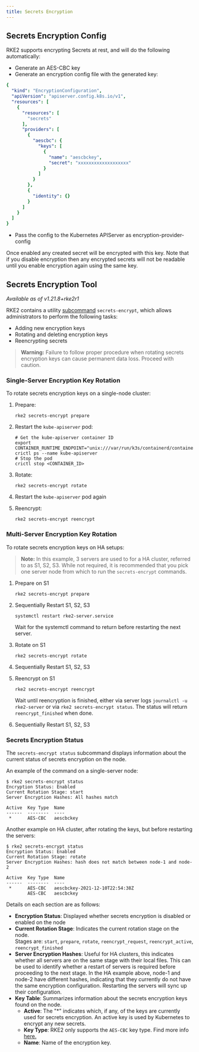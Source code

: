 ```yaml
---
title: Secrets Encryption
---
```


## Secrets Encryption Config

RKE2 supports encrypting Secrets at rest, and will do the following automatically:

- Generate an AES-CBC key
- Generate an encryption config file with the generated key:

```yaml
{
  "kind": "EncryptionConfiguration",
  "apiVersion": "apiserver.config.k8s.io/v1",
  "resources": [
    {
      "resources": [
        "secrets"
      ],
      "providers": [
        {
          "aescbc": {
            "keys": [
              {
                "name": "aescbckey",
                "secret": "xxxxxxxxxxxxxxxxxxx"
              }
            ]
          }
        },
        {
          "identity": {}
        }
      ]
    }
  ]
}
```

- Pass the config to the Kubernetes APIServer as encryption-provider-config

Once enabled any created secret will be encrypted with this key. Note that if you disable encryption then any encrypted secrets will not be readable until you enable encryption again using the same key.

## Secrets Encryption Tool
_Available as of v1.21.8+rke2r1_

RKE2 contains a utility [subcommand](../reference/subcommands.md#secrets-encrypt) `secrets-encrypt`, which allows administrators to perform the following tasks:

- Adding new encryption keys
- Rotating and deleting encryption keys
- Reencrypting secrets

>**Warning:** Failure to follow proper procedure when rotating secrets encryption keys can cause permanent data loss. Proceed with caution.

### Single-Server Encryption Key Rotation

To rotate secrets encryption keys on a single-node cluster:

1. Prepare:

    ```
    rke2 secrets-encrypt prepare
    ```

2. Restart the `kube-apiserver` pod:

    ```
    # Get the kube-apiserver container ID
    export CONTAINER_RUNTIME_ENDPOINT="unix:///var/run/k3s/containerd/containerd.sock"
    crictl ps --name kube-apiserver
    # Stop the pod
    crictl stop <CONTAINER_ID>
    ```

3. Rotate:

    ```
    rke2 secrets-encrypt rotate
    ```

4. Restart the `kube-apiserver` pod again
5. Reencrypt:

    ```
    rke2 secrets-encrypt reencrypt
    ```


### Multi-Server Encryption Key Rotation
To rotate secrets encryption keys on HA setups:

>**Note:** In this example, 3 servers are used to for a HA cluster, referred to as S1, S2, S3. While not required, it is recommended that you pick one server node from which to run the `secrets-encrypt` commands.

1. Prepare on S1

    ```
    rke2 secrets-encrypt prepare
    ```

2. Sequentially Restart S1, S2, S3
    ```
    systemctl restart rke2-server.service
    ```
    Wait for the systemctl command to return before restarting the next server.

3. Rotate on S1

    ```
    rke2 secrets-encrypt rotate
    ```

4. Sequentially Restart S1, S2, S3

5. Reencrypt on S1

    ```
    rke2 secrets-encrypt reencrypt
    ```
    Wait until reencryption is finished, either via server logs `journalctl -u rke2-server` or via `rke2 secrets-encrypt status`. The status will return `reencrypt_finished` when done.

6. Sequentially Restart S1, S2, S3

### Secrets Encryption Status
The `secrets-encrypt status` subcommand displays information about the current status of secrets encryption on the node.

An example of the command on a single-server node:  
```
$ rke2 secrets-encrypt status
Encryption Status: Enabled
Current Rotation Stage: start
Server Encryption Hashes: All hashes match

Active  Key Type  Name
------  --------  ----
 *      AES-CBC   aescbckey

```

Another example on HA cluster, after rotating the keys, but before restarting the servers:  
```
$ rke2 secrets-encrypt status
Encryption Status: Enabled
Current Rotation Stage: rotate
Server Encryption Hashes: hash does not match between node-1 and node-2

Active  Key Type  Name
------  --------  ----
 *      AES-CBC   aescbckey-2021-12-10T22:54:38Z
        AES-CBC   aescbckey

```

Details on each section are as follows:  

- __Encryption Status__: Displayed whether secrets encryption is disabled or enabled on the node  
- __Current Rotation Stage__: Indicates the current rotation stage on the node.  
  Stages are: `start`, `prepare`, `rotate`, `reencrypt_request`, `reencrypt_active`, `reencrypt_finished`  
- __Server Encryption Hashes__: Useful for HA clusters, this indicates whether all servers are on the same stage with their local files. This can be used to identify whether a restart of servers is required before proceeding to the next stage. In the HA example above, node-1 and node-2 have different hashes, indicating that they currently do not have the same encryption configuration. Restarting the servers will sync up their configuration.
- __Key Table__: Summarizes information about the secrets encryption keys found on the node.  
  * __Active__: The "*" indicates which, if any, of the keys are currently used for secrets encryption. An active key is used by Kubernetes to encrypt any new secrets.
  * __Key Type__: RKE2 only supports the `AES-CBC` key type. Find more info [here.](https://kubernetes.io/docs/tasks/administer-cluster/encrypt-data/#providers)
  * __Name__: Name of the encryption key.  